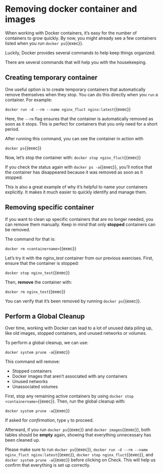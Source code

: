 # Removing docker container and images

When working with Docker containers, it’s easy for the number of containers to grow quickly. By now, you might already see a few containers listed when you run `docker ps`{{exec}}.

Luckily, Docker provides several commands to help keep things organized.

There are several commands that will help you with the housekeeping.

## Creating temporary container

One useful option is to create temporary containers that automatically remove themselves when they stop. You can do this directly when you `run` a container. For example:

`docker run -d --rm --name nginx_fluct nginx:latest`{{exec}}

Here, the `--rm` flag ensures that the container is automatically removed as soon as it stops. This is perfect for containers that you only need for a short period. 

After running this command, you can see the container in action with

`docker ps`{{exec}}

Now, let’s stop the container with: `docker stop nginx_fluct`{{exec}}

If you check the status again with `docker ps -a`{{exec}}, you’ll notice that the container has disappeared because it was removed as soon as it stopped.

This is also a great example of why it’s helpful to name your containers explicitly. It makes it much easier to quickly identify and manage them.

## Removing specific container

If you want to clean up specific containers that are no longer needed, you can remove them manually. Keep in mind that only **stopped** containers can be removed.

The command for that is:

`docker rm <containername>`{{exec}}

Let’s try it with the *nginx_test* container from our previous exercises. First, ensure that the container is stopped:

`docker stop nginx_test`{{exec}}

Then, **remove** the container with:

`docker rm nginx_test`{{exec}}

You can verify that it’s been removed by running `docker ps`{{exec}}.

## Perform a Global Cleanup

Over time, working with Docker can lead to a lot of unused data piling up, like old images, stopped containers, and unused networks or volumes.

To perform a global cleanup, we can use:

`docker system prune -a`{{exec}}

This command will remove:

* Stopped containers
* Docker images that aren’t associated with any containers
* Unused networks
* Unassociated volumes

First, stop any remaining active containers by using `docker stop <containername>`{{exec}}. Then, run the global cleanup with:

`docker system prune -a`{{exec}}

If asked for *confirmation*, type `y` to proceed.

Afterward, if you run `docker ps`{{exec}} and `docker images`{{exec}}, both tables should be **empty** again, showing that everything unnecessary has been cleaned up.

Please make sure to run `docker ps`{{exec}}, `docker run -d --rm --name nginx_fluct nginx:latest`{{exec}}, `docker stop nginx_fluct`{{exec}}, and `docker system prune -a`{{exec}} before clicking on Check. This will help us confirm that everything is set up correctly.
